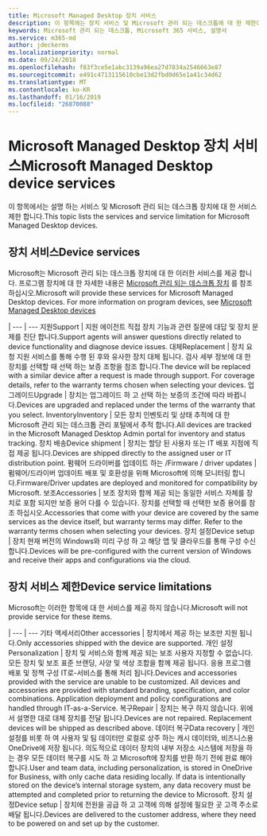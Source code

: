 ```yaml
---
title: Microsoft Managed Desktop 장치 서비스
description: 이 항목에는 장치 서비스 및 Microsoft 관리 되는 데스크톱에 대 한 제한이 나와 있습니다.
keywords: Microsoft 관리 되는 데스크톱, Microsoft 365 서비스, 설명서
ms.service: m365-md
author: jdeckerms
ms.localizationpriority: normal
ms.date: 09/24/2018
ms.openlocfilehash: f83f3ce5e1abc3139a96ea27d7834a2546663e87
ms.sourcegitcommit: e491c4713115610cbe13d2fbd0d65e1a41c34d62
ms.translationtype: MT
ms.contentlocale: ko-KR
ms.lasthandoff: 01/16/2019
ms.locfileid: "26870088"
---
```

# <a name="microsoft-managed-desktop-device-services"></a><span data-ttu-id="783ba-104">Microsoft Managed Desktop 장치 서비스</span><span class="sxs-lookup"><span data-stu-id="783ba-104">Microsoft Managed Desktop device services</span></span>

<span data-ttu-id="783ba-105">이 항목에서는 설명 하는 서비스 및 Microsoft 관리 되는 데스크톱 장치에 대 한 서비스 제한 합니다.</span><span class="sxs-lookup"><span data-stu-id="783ba-105">This topic lists the services and service limitation for Microsoft Managed Desktop devices.</span></span>

## <a name="device-services"></a><span data-ttu-id="783ba-106">장치 서비스</span><span class="sxs-lookup"><span data-stu-id="783ba-106">Device services</span></span>

<span data-ttu-id="783ba-p101">Microsoft는 Microsoft 관리 되는 데스크톱 장치에 대 한 이러한 서비스를 제공 합니다. 프로그램 장치에 대 한 자세한 내용은 [Microsoft 관리 되는 데스크톱 장치](device-list.md) 를 참조 하십시오.</span><span class="sxs-lookup"><span data-stu-id="783ba-p101">Microsoft will provide these services for Microsoft Managed Desktop devices. For more information on program devices, see [Microsoft Managed Desktop devices](device-list.md)</span></span>

 | 
 --- | ---
<span data-ttu-id="783ba-109">지원</span><span class="sxs-lookup"><span data-stu-id="783ba-109">Support</span></span> | <span data-ttu-id="783ba-110">지원 에이전트 직접 장치 기능과 관련 질문에 대답 및 장치 문제를 진단 합니다.</span><span class="sxs-lookup"><span data-stu-id="783ba-110">Support agents will answer questions directly related to device functionality and diagnose device issues.</span></span>
<span data-ttu-id="783ba-111">대체</span><span class="sxs-lookup"><span data-stu-id="783ba-111">Replacement</span></span> | <span data-ttu-id="783ba-p102">장치 요청 지원 서비스를 통해 수행 된 후와 유사한 장치 대체 됩니다. 검사 세부 정보에 대 한 장치를 선택할 때 선택 하는 보증 조항을 참조 합니다.</span><span class="sxs-lookup"><span data-stu-id="783ba-p102">The device will be replaced with a similar device after a request is made through support. For coverage details, refer to the warranty terms chosen when selecting your devices.</span></span>
<span data-ttu-id="783ba-114">업그레이드</span><span class="sxs-lookup"><span data-stu-id="783ba-114">Upgrade</span></span> | <span data-ttu-id="783ba-115">장치는 업그레이드 하 고 선택 하는 보증의 조건에 따라 바뀝니다.</span><span class="sxs-lookup"><span data-stu-id="783ba-115">Devices are upgraded and replaced under the terms of the warranty that you select.</span></span>
<span data-ttu-id="783ba-116">Inventory</span><span class="sxs-lookup"><span data-stu-id="783ba-116">Inventory</span></span> | <span data-ttu-id="783ba-117">모든 장치 인벤토리 및 상태 추적에 대 한 Microsoft 관리 되는 데스크톱 관리 포털에서 추적 합니다.</span><span class="sxs-lookup"><span data-stu-id="783ba-117">All devices are tracked in the Microsoft Managed Desktop Admin portal for inventory and status tracking.</span></span>
<span data-ttu-id="783ba-118">장치 배송</span><span class="sxs-lookup"><span data-stu-id="783ba-118">Device shipment</span></span> |   <span data-ttu-id="783ba-119">장치는 할당 된 사용자 또는 IT 배포 지점에 직접 제공 됩니다.</span><span class="sxs-lookup"><span data-stu-id="783ba-119">Devices are shipped directly to the assigned user or IT distribution point.</span></span>
<span data-ttu-id="783ba-120">펌웨어 드라이버를 업데이트 하는 /</span><span class="sxs-lookup"><span data-stu-id="783ba-120">Firmware / driver updates</span></span> | <span data-ttu-id="783ba-121">펌웨어/드라이버 업데이트 배포 및 호환성을 위해 Microsoft에 의해 모니터링 합니다.</span><span class="sxs-lookup"><span data-stu-id="783ba-121">Firmware/Driver updates are deployed and monitored for compatibility by Microsoft.</span></span> 
<span data-ttu-id="783ba-122">보조</span><span class="sxs-lookup"><span data-stu-id="783ba-122">Accessories</span></span> | <span data-ttu-id="783ba-p103">보조 장치와 함께 제공 되는 동일한 서비스 자체를 장치로 포함 되지만 보증 용어 다를 수 있습니다. 장치를 선택할 때 선택한 보증 용어를 참조 하십시오.</span><span class="sxs-lookup"><span data-stu-id="783ba-p103">Accessories that come with your device are covered by the same services as the device itself, but warranty terms may differ. Refer to the warranty terms chosen when selecting your devices.</span></span> 
<span data-ttu-id="783ba-125">장치 설정</span><span class="sxs-lookup"><span data-stu-id="783ba-125">Device setup</span></span>    | <span data-ttu-id="783ba-126">장치 현재 버전의 Windows와 미리 구성 하 고 해당 앱 및 클라우드를 통해 구성 수신 합니다.</span><span class="sxs-lookup"><span data-stu-id="783ba-126">Devices will be pre-configured with the current version of Windows and receive their apps and configurations via the cloud.</span></span> 

## <a name="device-service-limitations"></a><span data-ttu-id="783ba-127">장치 서비스 제한</span><span class="sxs-lookup"><span data-stu-id="783ba-127">Device service limitations</span></span>

<span data-ttu-id="783ba-128">Microsoft는 이러한 항목에 대 한 서비스를 제공 하지 않습니다.</span><span class="sxs-lookup"><span data-stu-id="783ba-128">Microsoft will not provide service for these items.</span></span>

 | 
 --- | ---
<span data-ttu-id="783ba-129">기타 액세서리</span><span class="sxs-lookup"><span data-stu-id="783ba-129">Other accessories</span></span> | <span data-ttu-id="783ba-130">장치에서 제공 하는 보조만 지원 됩니다.</span><span class="sxs-lookup"><span data-stu-id="783ba-130">Only accessories shipped with the device are supported.</span></span>
<span data-ttu-id="783ba-131">개인 설정</span><span class="sxs-lookup"><span data-stu-id="783ba-131">Personalization</span></span> | <span data-ttu-id="783ba-p104">장치 및 서비스와 함께 제공 되는 보조 사용자 지정할 수 없습니다. 모든 장치 및 보조 표준 브랜딩, 사양 및 색상 조합을 함께 제공 됩니다. 응용 프로그램 배포 및 정책 구성 IT로-서비스를 통해 처리 됩니다.</span><span class="sxs-lookup"><span data-stu-id="783ba-p104">Devices and accessories provided with the service are unable to be customized. All devices and accessories are provided with standard branding, specification, and color combinations. Application deployment and policy configurations are handled through IT-as-a-Service.</span></span>
<span data-ttu-id="783ba-135">복구</span><span class="sxs-lookup"><span data-stu-id="783ba-135">Repair</span></span> | <span data-ttu-id="783ba-p105">장치는 복구 하지 않습니다. 위에서 설명한 대로 대체 장치를 전달 됩니다.</span><span class="sxs-lookup"><span data-stu-id="783ba-p105">Devices are not repaired. Replacement devices will be shipped as described above.</span></span>
<span data-ttu-id="783ba-138">데이터 복구</span><span class="sxs-lookup"><span data-stu-id="783ba-138">Data recovery</span></span> | <span data-ttu-id="783ba-p106">개인 설정를 비롯 하 여 사용자 및 팀 데이터만 로컬로 상주 하는 캐시 데이터와, 비즈니스용 OneDrive에 저장 됩니다. 의도적으로 데이터 장치의 내부 저장소 시스템에 저장을 하는 경우 모든 데이터 복구를 시도 하 고 Microsoft에 장치를 반환 하기 전에 완료 해야 합니다.</span><span class="sxs-lookup"><span data-stu-id="783ba-p106">User and team data, including personalization, is stored in OneDrive for Business, with only cache data residing locally. If data is intentionally stored on the device’s internal storage system, any data recovery must be attempted and completed prior to returning the device to Microsoft.</span></span>
<span data-ttu-id="783ba-141">장치 설정</span><span class="sxs-lookup"><span data-stu-id="783ba-141">Device setup</span></span> | <span data-ttu-id="783ba-142">장치에 전원을 공급 하 고 고객에 의해 설정에 필요한 곳 고객 주소로 배달 됩니다.</span><span class="sxs-lookup"><span data-stu-id="783ba-142">Devices are delivered to the customer address, where they need to be powered on and set up by the customer.</span></span>
